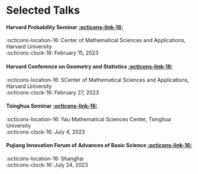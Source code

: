 # Selected Talks

#### Harvard Probability Seminar <a href="https://cmsa.fas.harvard.edu/event/probability-21523/" class="btn-href">:octicons-link-16:</a>  

:octicons-location-16: Center of Mathematical Sciences and Applications, Harvard University    
:octicons-clock-16: February 15, 2023

#### Harvard Conference on Geometry and Statistics   <a href="https://cmsa.fas.harvard.edu/event/geometry-and-statistics/" class="btn-href">:octicons-link-16:</a>

:octicons-location-16: SCenter of Mathematical Sciences and Applications, Harvard University   
:octicons-clock-16: February 27, 2023

#### Tsinghua Seminar <a href="https://ymsc.tsinghua.edu.cn/info/1057/3299.htm" class="btn-href">:octicons-link-16:</a> 

:octicons-location-16: Yau Mathematical Sciences Center, Tsinghua University  
:octicons-clock-16: July 4, 2023


#### Pujiang Innovation Forum of Advances of Basic Science <a href="https://scms.fudan.edu.cn/info/4502/5818.htm" class="btn-href">:octicons-link-16:</a> 

:octicons-location-16: Shanghai  
:octicons-clock-16: July 24, 2023